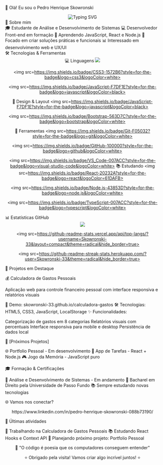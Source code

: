 👋 Olá! Eu sou o Pedro Henrique Skowronski
<div align="center">
  <img src="https://readme-typing-svg.herokuapp.com?font=Fira+Code&size=24&pause=1000&color=667EEA&center=true&width=435&lines=Desenvolvedor+Front-end;Estudante+de+ADS;Apaixonado+por+Tecnologia" alt="Typing SVG" />
</div>
🚀 Sobre mim
<br>
🎓 Estudante de Análise e Desenvolvimento de Sistemas
💻 Desenvolvedor Front-end em formação
🌱 Aprendendo JavaScript, React e Node.js
🎯 Focado em criar soluções práticas e funcionais
📊 Interessado em desenvolvimento web e UX/UI
<br>
🛠️ Tecnologias & Ferramentas
<div align="center">
💻 Linguagens
<img src=https://img.shields.io/badge/HTML5-E34F26?style=for-the-badge&logo=html5&logoColor=white>

<img src=https://img.shields.io/badge/CSS3-1572B6?style=for-the-badge&logo=css3&logoColor=white>

  <img src=https://img.shields.io/badge/JavaScript-F7DF1E?style=for-the-badge&logo=javascript&logoColor=black>

🎨 Design & Layout
<img src=https://img.shields.io/badge/JavaScript-F7DF1E?style=for-the-badge&logo=javascript&logoColor=black>

<img src=https://img.shields.io/badge/Bootstrap-563D7C?style=for-the-badge&logo=bootstrap&logoColor=white>

🔧 Ferramentas
<img src=https://img.shields.io/badge/Git-F05032?style=for-the-badge&logo=git&logoColor=white>

<img src=https://img.shields.io/badge/GitHub-100000?style=for-the-badge&logo=github&logoColor=white>

<img src=https://img.shields.io/badge/VS_Code-007ACC?style=for-the-badge&logo=visual-studio-code&logoColor=white>
📚 Estudando
<img src=https://img.shields.io/badge/React-20232A?style=for-the-badge&logo=react&logoColor=61DAFB>

<img src=https://img.shields.io/badge/Node.js-43853D?style=for-the-badge&logo=node.js&logoColor=white>

<img src=https://img.shields.io/badge/TypeScript-007ACC?style=for-the-badge&logo=typescript&logoColor=white>

</div>
📊 Estatísticas GitHub
<div align="center">
<img src=https://github-readme-stats.vercel.app/api?username=Skowronski-33&show_icons=true&theme=radical&hide_border=true>
  
<img src=https://github-readme-stats.vercel.app/api/top-langs/?username=Skowronski-33&layout=compact&theme=radical&hide_border=true>

<img src=https://github-readme-streak-stats.herokuapp.com/?user=Skowronski-33&theme=radical&hide_border=true>
</div>

🎯 Projetos em Destaque

💰 Calculadora de Gastos Pessoais

Aplicação web para controle financeiro pessoal com interface responsiva e relatórios visuais

🔗 Demo: skowronski-33.github.io/calculadora-gastos
🛠️ Tecnologias: HTML5, CSS3, JavaScript, LocalStorage
✨ Funcionalidades:

Categorização de gastos em 8 categorias
Relatórios visuais com percentuais
Interface responsiva para mobile e desktop
Persistência de dados local

🚀 [Próximos Projetos]

🌐 Portfolio Pessoal - Em desenvolvimento
📱 App de Tarefas - React + Node.js
🎮 Jogo da Memória - JavaScript puro

🎓 Formação & Certificações

📖 Análise e Desenvolvimento de Sistemas - Em andamento
📖 Bacharel em Direito pela Universidade de Passo Fundo
📚 Sempre estudando novas tecnologias

🌐 Vamos nos conectar?
<div align="center">
https://www.linkedin.com/in/pedro-henrique-skowronski-088b73190/
</div>

📝 Últimas atividades
<!--START_SECTION:activity-->

🔨 Trabalhando na Calculadora de Gastos Pessoais
📚 Estudando React Hooks e Context API
🎯 Planejando próximo projeto: Portfolio Pessoal

<!--END_SECTION:activity-->

<div align="center">
💭 "O código é poesia que os computadores conseguem entender"

⭐ Obrigado pela visita! Vamos criar algo incrível juntos! ⭐
</div>

